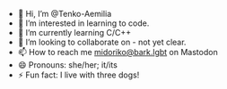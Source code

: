 - 👋 Hi, I’m @Tenko-Aemilia
- 👀 I’m interested in learning to code.
- 🌱 I’m currently learning C/C++
- 💞️ I’m looking to collaborate on - not yet clear.
- 📫 How to reach me midoriko@bark.lgbt on Mastodon
- 😄 Pronouns: she/her; it/its
- ⚡ Fun fact: I live with three dogs!

<!---
Tenko-Aemilia/Tenko-Aemilia is a ✨ special ✨ repository because its `README.md` (this file) appears on your GitHub profile.
You can click the Preview link to take a look at your changes.
--->
